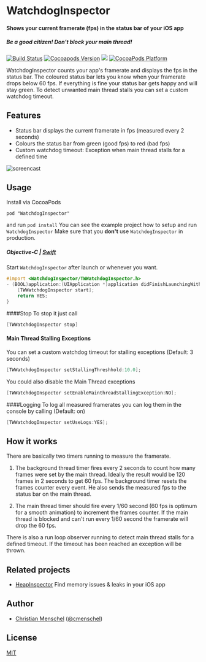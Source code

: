# WatchdogInspector
#### Shows your current framerate (fps) in the status bar of your iOS app
##### Be a good citizen! Don't block your main thread!
[![Build Status](https://api.travis-ci.org/tapwork/WatchdogInspector.svg?style=flat)](https://travis-ci.org/tapwork/WatchdogInspector)
[![Cocoapods Version](http://img.shields.io/cocoapods/v/WatchdogInspector.svg?style=flat)](https://github.com/tapwork/WatchdogInspector/blob/master/WatchdogInspector.podspec)
[![](http://img.shields.io/cocoapods/l/WatchdogInspector.svg?style=flat)](https://github.com/tapwork/WatchdogInspector/blob/master/LICENSE)
[![CocoaPods Platform](http://img.shields.io/cocoapods/p/WatchdogInspector.svg?style=flat)]()

WatchdogInspector counts your app's framerate and displays the fps in the status bar.
The coloured status bar lets you know when your framerate drops below 60 fps.
If everything is fine your status bar gets happy and will stay green.
To detect unwanted main thread stalls you can set a custom watchdog timeout.

## Features
* Status bar displays the current framerate in fps (measured every 2 seconds)
* Colours the status bar from green (good fps) to red (bad fps)
* Custom watchdog timeout: Exception when main thread stalls for a defined time

![screencast](screencast.gif)

## Usage
Install via CocoaPods
```
pod "WatchdogInspector"
```
and run `pod install`
You can see the example project how to setup and run `WatchdogInspector`
Make sure that you **don't** use `WatchdogInspector` in production.

##### Objective-C  |  [Swift](README_SWIFT.md)
Start `WatchdogInspector` after launch or whenever you want.
```Objective-C
#import <WatchdogInspector/TWWatchdogInspector.h>
- (BOOL)application:(UIApplication *)application didFinishLaunchingWithOptions:(NSDictionary *)launchOptions {
    [TWWatchdogInspector start];
    return YES;
}
```

####Stop
To stop it just call
```Objective-C
[TWWatchdogInspector stop]
```
#### Main Thread Stalling Exceptions
You can set a custom watchdog timeout for stalling exceptions (Default: 3 seconds)
```Objective-C
[TWWatchdogInspector setStallingThreshhold:10.0];
```
You could also disable the Main Thread exceptions
```Objective-C
[TWWatchdogInspector setEnableMainthreadStallingException:NO];
```

####Logging
To log all measured framerates you can log them in the console by calling (Default: on)
```Objective-C
[TWWatchdogInspector setUseLogs:YES];
```

## How it works
There are basically two timers running to measure the framerate.

1. The background thread timer fires every 2 seconds to count how many frames were set by the main thread. Ideally the result would be 120 frames in 2 seconds to get 60 fps. The background timer resets the frames counter every event. He also sends the measured fps to the status bar on the main thread.

2. The main thread timer should fire every 1/60 second (60 fps is optimum for a smooth animation) to increment the frames counter. If the main thread is blocked and can't run every 1/60 second the framerate will drop the 60 fps.

There is also a run loop observer running to detect main thread stalls for a defined timeout. If the timeout has been reached an exception will be thrown.

## Related projects
* [HeapInspector](https://github.com/tapwork/HeapInspector-for-iOS)
Find memory issues & leaks in your iOS app

## Author
* [Christian Menschel](http://github.com/tapwork) ([@cmenschel](https://twitter.com/cmenschel))

## License
[MIT](LICENSE)
